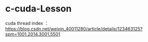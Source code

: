 # c-cuda-Lesson

cuda thread index ： https://blog.csdn.net/weixin_40011280/article/details/123463125?spm=1001.2014.3001.5501  